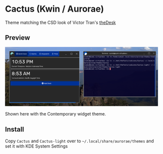 # Cactus (Kwin / Aurorae)

Theme matching the CSD look of Victor Tran's [theDesk](https://github.com/vicr123/thedesk)

## Preview

![CSD vs Cactus](csd_vs_kwin.png)

Shown here with the Contemporary widget theme.

## Install

Copy `Cactus` and `Cactus-light` over to `~/.local/share/aurorae/themes` and set it with KDE System Settings
